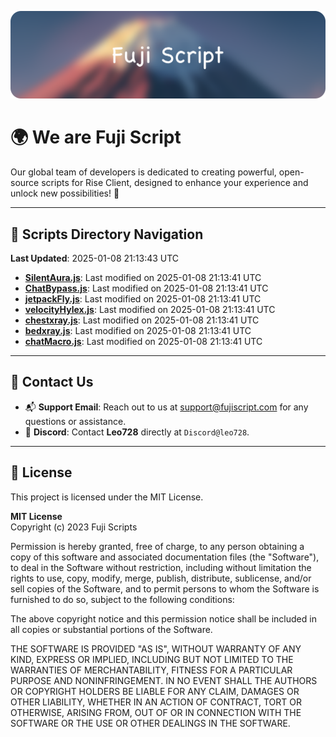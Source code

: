 ![Banner](.github/b.webp)

# 🌍 **We are Fuji Script**

Our global team of developers is dedicated to creating powerful, open-source scripts for Rise Client, designed to enhance your experience and unlock new possibilities! 🌟

---
<!-- SCRIPTS_NAVIGATION_START -->
## 📂 **Scripts Directory Navigation**

**Last Updated**: 2025-01-08 21:13:43 UTC

- **[SilentAura.js](scripts/SilentAura.js)**: Last modified on 2025-01-08 21:13:41 UTC
- **[ChatBypass.js](scripts/ChatBypass.js)**: Last modified on 2025-01-08 21:13:41 UTC
- **[jetpackFly.js](scripts/jetpackFly.js)**: Last modified on 2025-01-08 21:13:41 UTC
- **[velocityHylex.js](scripts/velocityHylex.js)**: Last modified on 2025-01-08 21:13:41 UTC
- **[chestxray.js](scripts/chestxray.js)**: Last modified on 2025-01-08 21:13:41 UTC
- **[bedxray.js](scripts/bedxray.js)**: Last modified on 2025-01-08 21:13:41 UTC
- **[chatMacro.js](scripts/chatMacro.js)**: Last modified on 2025-01-08 21:13:41 UTC

<!-- SCRIPTS_NAVIGATION_END -->

---

## 💬 **Contact Us**  
- 📬 **Support Email**: Reach out to us at [support@fujiscript.com](mailto:support@fujiscript.com) for any questions or assistance.  
- 💬 **Discord**: Contact **Leo728** directly at `Discord@leo728`.

---

## 📜 **License**

This project is licensed under the MIT License.  

**MIT License**  
Copyright (c) 2023 Fuji Scripts  

Permission is hereby granted, free of charge, to any person obtaining a copy of this software and associated documentation files (the "Software"), to deal in the Software without restriction, including without limitation the rights to use, copy, modify, merge, publish, distribute, sublicense, and/or sell copies of the Software, and to permit persons to whom the Software is furnished to do so, subject to the following conditions:  

The above copyright notice and this permission notice shall be included in all copies or substantial portions of the Software.  

THE SOFTWARE IS PROVIDED "AS IS", WITHOUT WARRANTY OF ANY KIND, EXPRESS OR IMPLIED, INCLUDING BUT NOT LIMITED TO THE WARRANTIES OF MERCHANTABILITY, FITNESS FOR A PARTICULAR PURPOSE AND NONINFRINGEMENT. IN NO EVENT SHALL THE AUTHORS OR COPYRIGHT HOLDERS BE LIABLE FOR ANY CLAIM, DAMAGES OR OTHER LIABILITY, WHETHER IN AN ACTION OF CONTRACT, TORT OR OTHERWISE, ARISING FROM, OUT OF OR IN CONNECTION WITH THE SOFTWARE OR THE USE OR OTHER DEALINGS IN THE SOFTWARE.  
